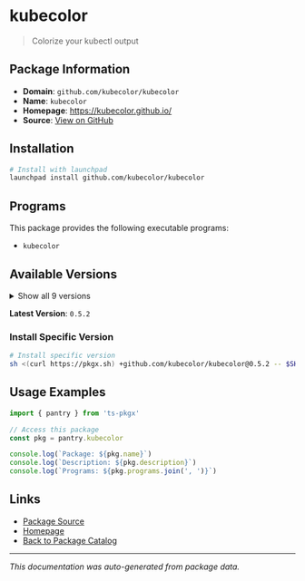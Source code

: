 # kubecolor

> Colorize your kubectl output

## Package Information

- **Domain**: `github.com/kubecolor/kubecolor`
- **Name**: `kubecolor`
- **Homepage**: https://kubecolor.github.io/
- **Source**: [View on GitHub](https://github.com/pkgxdev/pantry/tree/main/projects/github.com/kubecolor/kubecolor/package.yml)

## Installation

```bash
# Install with launchpad
launchpad install github.com/kubecolor/kubecolor
```

## Programs

This package provides the following executable programs:

- `kubecolor`

## Available Versions

<details>
<summary>Show all 9 versions</summary>

- `0.5.2`, `0.5.1`, `0.5.0`, `0.4.0`, `0.3.3`
- `0.3.2`, `0.3.1`, `0.3.0`, `0.2.2`

</details>

**Latest Version**: `0.5.2`

### Install Specific Version

```bash
# Install specific version
sh <(curl https://pkgx.sh) +github.com/kubecolor/kubecolor@0.5.2 -- $SHELL -i
```

## Usage Examples

```typescript
import { pantry } from 'ts-pkgx'

// Access this package
const pkg = pantry.kubecolor

console.log(`Package: ${pkg.name}`)
console.log(`Description: ${pkg.description}`)
console.log(`Programs: ${pkg.programs.join(', ')}`)
```

## Links

- [Package Source](https://github.com/pkgxdev/pantry/tree/main/projects/github.com/kubecolor/kubecolor/package.yml)
- [Homepage](https://kubecolor.github.io/)
- [Back to Package Catalog](../../../package-catalog.md)

---

*This documentation was auto-generated from package data.*
